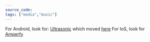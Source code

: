```yaml
---
source_code:
tags: ["media","music"]
---
```


For Android, look for: [Ultrasonic](https://github.com/ultrasonic/ultrasonic) which moved [here](https://gitlab.com/ultrasonic/ultrasonic)
For IoS, look for [Amperfy](https://github.com/BLeeEZ/amperfy)